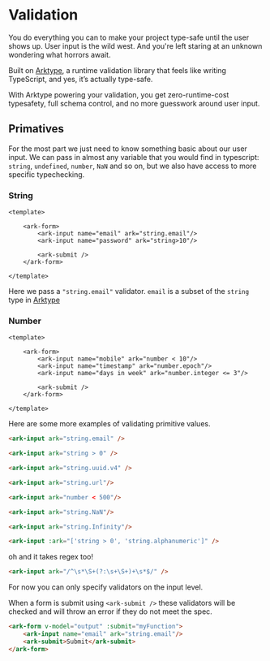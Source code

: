 <script setup>
import ExampleIframe from "../components/example-iframe.vue"
</script>

# Validation

You do everything you can to make your project type-safe until the user shows up. User input is the wild west. And you're left staring at an unknown wondering what horrors await.

Built on [Arktype](https://arktype.io), a runtime validation library that feels like writing TypeScript, and yes, it’s actually type-safe.

With Arktype powering your validation, you get zero-runtime-cost typesafety, full schema control, and no more guesswork around user input.

## Primatives

For the most part we just need to know something basic about our user input.
We can pass in almost any variable that you would find in typescript: `string`, `undefined`, `number`, `NaN` and so on, but we also have access to more specific typechecking.

### String 

```vue
<template>

    <ark-form>
        <ark-input name="email" ark="string.email"/>
        <ark-input name="password" ark="string>10"/>

        <ark-submit />
    </ark-form>

</template>
```
Here we pass a `"string.email"` validator. `email` is a subset of the `string` type in [Arktype](https://arktype.io)


### Number

```vue
<template>

    <ark-form>
        <ark-input name="mobile" ark="number < 10"/>
        <ark-input name="timestamp" ark="number.epoch"/>
        <ark-input name="days in week" ark="number.integer <= 3"/>

        <ark-submit />
    </ark-form>

</template>
```

Here are some more examples of validating primitive values.

```html
<ark-input ark="string.email" />

<ark-input ark="string > 0" />

<ark-input ark="string.uuid.v4" />

<ark-input ark="string.url"/>

<ark-input ark="number < 500"/>

<ark-input ark="string.NaN"/>

<ark-input ark="string.Infinity"/>

<ark-input :ark="['string > 0', 'string.alphanumeric']" />
```

oh and it takes regex too!

```html
<ark-input ark="/^\s*\S+(?:\s+\S+)+\s*$/" />
```

For now you can only specify validators on the input level.


<ExampleIframe url="/validation" style="min-height: 350px;" />

When a form is submit using `<ark-submit />` these validators will be checked and will throw an error if they do not meet the spec.

```html
<ark-form v-model="output" :submit="myFunction">
    <ark-input name="email" ark="string.email"/>
    <ark-submit>Submit</ark-submit>
</ark-form>
```
